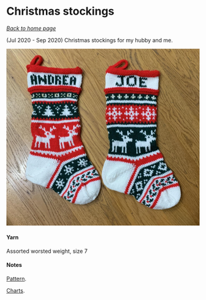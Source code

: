 # Christmas stockings

[*Back to home page*](..)

(Jul 2020 - Sep 2020) Christmas stockings for my hubby and me.

<img src="media/christmas-stockings.jpg" style="max-width: 100%" />

#### Yarn

Assorted worsted weight, size 7


#### Notes

[Pattern](https://lifeiscozy.com/patterns/#/cozy-season-stocking/).

[Charts](https://docs.google.com/spreadsheets/d/1FZojCzyWK1Wb8Cg1hxHnl170SWNnqM_aZzWjw4F7KZU/edit?usp=sharing).

